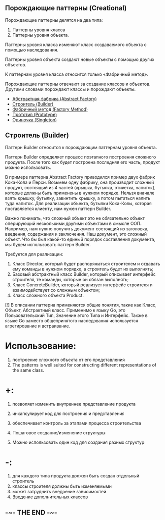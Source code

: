
## Порождающие паттерны (Creational)

Порождающие паттерны делятся на два типа:

1. Паттерны уровня класса
2. Паттерны уровня объекта.

Паттерны уровня класса изменяют класс создаваемого объекта с помощью наследования.

Паттерны уровня объекта создают новые объекты с помощью других объектов.

К паттернам уровня класса относится только «Фабричный метод».

Порождающие паттерны отвечают за создание классов и объектов. Другими словами порождают классы и порождают объекты.

* [Абстрактная фабрика (Abstract Factory)](AbstractFactory)
* [Строитель (Builder)](Builder)
* [Фабричный метод (Factory Method)](FactoryMethod) 
* [Прототип (Prototype)](Prototype) 
* [Одиночка (Singleton)](Singleton) 


## Строитель (Builder)

Паттерн Builder относится к порождающим паттернам уровня объекта.

Паттерн Builder определяет процесс поэтапного построения сложного продукта. После того как будет построена последняя его часть, продукт можно использовать.

В примере паттерна Abstract Factory приводился пример двух фабрик Кока-Кола и Перси. Возьмем одну фабрику, она производит сложный продукт, состоящий из 4 частей (крышка, бутылка, этикетка, напиток), которые должны быть применены в нужном порядке. Нельзя вначале взять крышку,  бутылку, завинтить крышку, а потом пытаться налить туда напиток. Для реализации объекта, бутылки Кока-Колы, которая поставляется клиенту, нам нужен паттерн Builder.

Важно понимать, что сложный объект это не обязательно объект оперирующий несколькими другими объектами в смысле ООП. Например, нам нужно получить документ состоящий из заголовка, введения, содержания и заключения. Наш документ, это сложный объект. Что бы был какой-то единый порядок составления документа, мы будем использовать паттерн Builder.

Требуется для реализации:

1. Класс Director, который будет распоряжаться строителем и отдавать ему команды в нужном порядке, а строитель будет их выполнять;
2. Базовый абстрактный класс Builder, который описывает интерфейс строителя, те команды, которые он обязан выполнять;
3. Класс ConcreteBuilder, который реализует интерфейс строителя и взаимодействует со сложным объектом;
4. Класс сложного объекта Product.

[!] В описании паттерна применяются общие понятия, такие как Класс, Объект, Абстрактный класс. Применимо к языку Go, это Пользовательский Тип, Значение этого Типа и Интерфейс. Также в языке Go заместо общепринятого наследования используется агрегирование и встраивание.


# Использование:
1. построение сложного объекта от его представления
2. The patterns is well suited for constructing different representations of the same class.

# +:
1. позволяет изменить внутреннее представление продукта
2. инкапсулирует код для построения и представления
3. обеспечивает контроль за этапами процесса строительства

4. Пошаговое создание/изменение структуры
5. Можно использовать один код для создания разных структур

# -:
1. для каждого типа продукта должен быть создан отдельный строитель
2. классы строителя должны быть изменяемыми
3. может затруднить внедрение зависимостей
4. Введение дополнительных классов


## -~- THE END -~-
